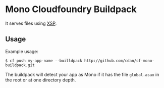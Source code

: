Mono Cloudfoundry Buildpack
=====================

It serves files using [XSP](http://www.mono-project.com/ASP.NET#ASP.NET_hosting_with_XSP).

Usage
-----

Example usage:

    $ cf push my-app-name --builldpack http://github.com/cdan/cf-mono-buildpack.git

The buildpack will detect your app as Mono if it has the file `global.asax` in the root or at one directory depth.



